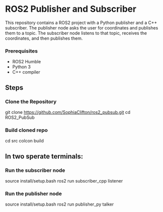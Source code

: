 # ROS2 Publisher and Subscriber

This repository contains a ROS2 project with a Python publisher and a C++ subscriber. The publisher node asks the user for coordinates and publishes them to a topic. The subscriber node listens to that topic, receives the coordinates, and then publishes them.

### Prerequisites
- ROS2 Humble 
- Python 3
- C++ compiler

## Steps

### Clone the Repository
git clone https://github.com/SophiaClifton/ros2_pubsub.git
cd ROS2_PubSub

### Build cloned repo
cd src
colcon build

## In two sperate terminals: 
### Run the subscriber node
source install/setup.bash
ros2 run subscriber_cpp listener

### Run the publisher node
source install/setup.bash
ros2 run publisher_py talker
